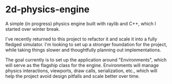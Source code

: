 # 2d-physics-engine
A simple (in progress) physics engine built with raylib and C++, which I started over winter break. 

I've recently returned to this project to refactor it and scale it into a fully fledged simulator. I'm looking to set up a stronger foundation for the project, while taking things slower and thoughtfully planning out implementations. 

The goal currently is to set up the application around "Environments", which will serve as the flagship class for the engine. Environments will manage physics interactions, viewports, draw calls, serialization, etc., which will help the project avoid design pitfalls and scale better over time. 
